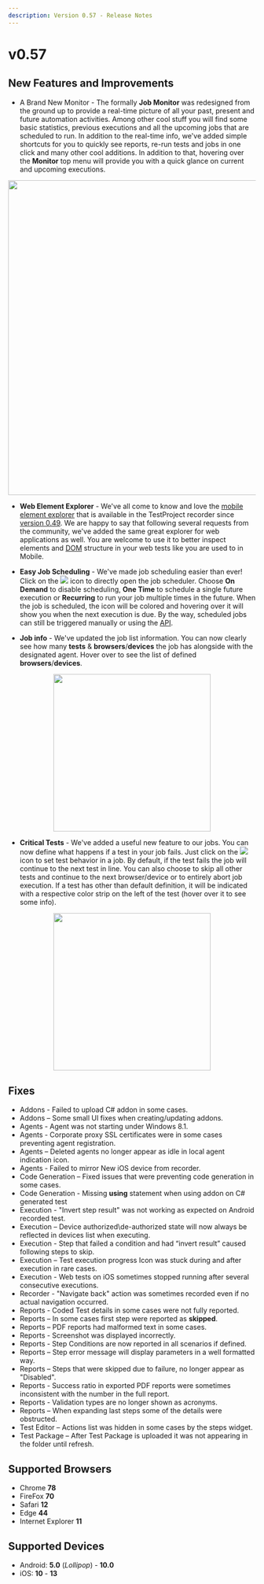 ```yaml
---
description: Version 0.57 - Release Notes
---
```


# v0.57

## New Features and Improvements

* A Brand New Monitor - The formally **Job Monitor** was redesigned from the ground up to provide a real-time picture of all your past, present and future automation activities. Among other cool stuff you will find some basic statistics, previous executions and all the upcoming jobs that are scheduled to run. In addition to the real-time info, we've added simple shortcuts for you to quickly see reports, re-run tests and jobs in one click and many other cool additions. In addition to that, hovering over the **Monitor** top menu will provide you with a quick glance on current and upcoming executions.

<p align="center">
  <img src="https://storage-static.testproject.io/release-notes/0.57/NewMonitor.png" width="640px">
</p>

* **Web Element Explorer** - We've all come to know and love the [mobile element explorer](https://docs.testproject.io/using-the-smart-test-recorder/finding-and-using-elements/element-explorer) that is available in the TestProject recorder since [version 0.49](https://docs.testproject.io/releases/v0.49#new-features). We are happy to say that following several requests from the community, we've added the same great explorer for web applications as well. You are welcome to use it to better inspect elements and [DOM](https://en.wikipedia.org/wiki/Document_Object_Model) structure in your web tests like you are used to in Mobile.

* **Easy Job Scheduling** - We've made job scheduling easier than ever! Click on the ![](https://storage-static.testproject.io/release-notes/0.57/Scheduler.png) icon to directly open the job scheduler. Choose **On Demand** to disable scheduling, **One Time** to schedule a single future execution or **Recurring** to run your job multiple times in the future. When the job is scheduled, the icon will be colored and hovering over it will show you when the next execution is due. By the way, scheduled jobs can still be triggered manually or using the [API](https://api.testproject.io/docs/v2/#/).

* **Job info** - We've updated the job list information. You can now clearly see how many **tests** & **browsers**/**devices** the job has alongside with the designated agent. Hover over to see the list of defined **browsers**/**devices**.

<p align="center">
  <img src="https://storage-static.testproject.io/release-notes/0.57/JobInfo.png" width="320px">
</p>

* **Critical Tests** - We've added a useful new feature to our jobs. You can now define what happens if a test in your job fails. Just click on the ![](https://storage-static.testproject.io/release-notes/0.57/EditPencil.png) icon to set test behavior in a job. By default, if the test fails the job will continue to the next test in line. You can also choose to skip all other tests and continue to the next browser/device or to entirely abort job execution. If a test has other than default definition, it will be indicated with a respective color strip on the left of the test (hover over it to see some info).

<p align="center">
  <img src="https://storage-static.testproject.io/release-notes/0.57/CriticalTests.png" width="320px">
</p>

## Fixes

* Addons - Failed to upload C# addon in some cases.
* Addons – Some small UI fixes when creating/updating addons.
* Agents - Agent was not starting under Windows 8.1.
* Agents - Corporate proxy SSL certificates were in some cases preventing agent registration.
* Agents – Deleted agents no longer appear as idle in local agent indication icon.
* Agents - Failed to mirror New iOS device from recorder.
* Code Generation – Fixed issues that were preventing code generation in some cases.
* Code Generation - Missing **using** statement when using addon on C# generated test
* Execution - "Invert step result" was not working as expected on Android recorded test.
* Execution – Device authorized\de-authorized state will now always be reflected in devices list when executing.
* Execution - Step that failed a condition and had “invert result” caused following steps to skip.
* Execution – Test execution progress Icon was stuck during and after execution in rare cases.
* Execution - Web tests on iOS sometimes stopped running after several consecutive executions.
* Recorder - "Navigate back" action was sometimes recorded even if no actual navigation occurred.
* Reports - Coded Test details in some cases were not fully reported.
* Reports – In some cases first step were reported as **skipped**.
* Reports – PDF reports had malformed text in some cases.
* Reports - Screenshot was displayed incorrectly.
* Reports - Step Conditions are now reported in all scenarios if defined.
* Reports – Step error message will display parameters in a well formatted way.
* Reports – Steps that were skipped due to failure, no longer appear as "Disabled".
* Reports - Success ratio in exported PDF reports were sometimes inconsistent with the number in the full report.
* Reports - Validation types are no longer shown as acronyms.
* Reports – When expanding last steps some of the details were obstructed.
* Test Editor – Actions list was hidden in some cases by the steps widget.
* Test Package – After Test Package is uploaded it was not appearing in the folder until refresh.

## Supported Browsers

* Chrome **78**
* FireFox **70**
* Safari **12**
* Edge **44**
* Internet Explorer **11**

## Supported Devices

* Android: **5.0** (*Lollipop*) - **10.0**
* iOS: **10** - **13**
